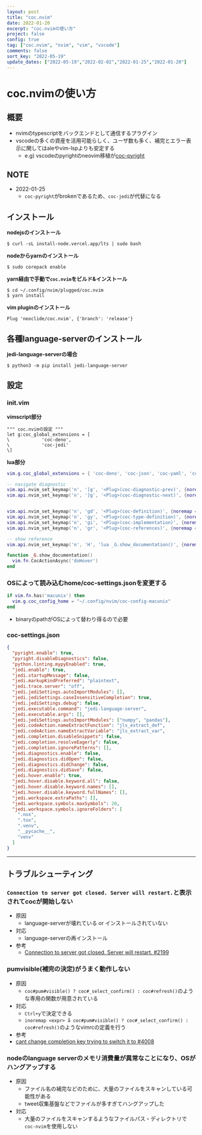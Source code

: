 ```yaml
---
layout: post
title: "coc.nvim"
date: 2022-01-20
excerpt: "coc.nvimの使い方"
project: false
config: true
tag: ["coc.nvim", "nvim", "vim", "vscode"]
comments: false
sort_key: "2022-05-19"
update_dates: ["2022-05-19","2022-02-02","2022-01-25","2022-01-20"]
---
```


# coc.nvimの使い方

## 概要
 - nvimのtypescriptをバックエンドとして通信するプラグイン
 - vscodeの多くの資産を活用可能らしく、ユーザ数も多く、補完とエラー表示に関してはaleやvim-lspよりも安定する
   - e.g) vscodeのpyrightのneovim移植が[coc-pyright](https://github.com/fannheyward/coc-pyright)

## NOTE
 - 2022-01-25
   - `coc-pyright`がbrokenであるため、`coc-jedi`が代替になる

## インストール

**nodejsのインストール**  
```console
$ curl -sL install-node.vercel.app/lts | sudo bash
```

**nodeからyarnのインストール**
```console
$ sudo corepack enable
```

**yarn経由で手動で`coc.nvim`をビルド&インストール**
```console
$ cd ~/.config/nvim/plugged/coc.nvim
$ yarn install
```

**vim pluginのインストール**  
```vimscript
Plug 'neoclide/coc.nvim', {'branch': 'release'}
```

## 各種language-serverのインストール

**jedi-language-serverの場合**  
```console
$ python3 -m pip install jedi-language-server
```

## 設定

### init.vim

**vimscript部分**  
```vimscript
""" coc.nvimの設定 """
let g:coc_global_extensions = [
\            'coc-deno',
\            'coc-jedi'
\]
```

**lua部分**  
```lua
vim.g.coc_global_extensions = { 'coc-deno', 'coc-json', 'coc-yaml', 'coc-jedi' }

-- navigate diagnostic
vim.api.nvim_set_keymap('n', '[g', '<Plug>(coc-diagnostic-prev)', {noremap = false, silent = true})
vim.api.nvim_set_keymap('n', ']g', '<Plug>(coc-diagnostic-next)', {noremap = false, silent = true})


vim.api.nvim_set_keymap('n', 'gd', '<Plug>(coc-definition)', {noremap = false, silent = true})
vim.api.nvim_set_keymap('n', 'gy', '<Plug>(coc-type-definition)', {noremap = false, silent = true})
vim.api.nvim_set_keymap('n', 'gi', '<Plug>(coc-implementation)', {noremap = false, silent = true})
vim.api.nvim_set_keymap('n', 'gr', '<Plug>(coc-references)', {noremap = false, silent = true})

-- show reference
vim.api.nvim_set_keymap('n', 'H', 'lua _G.show_documentation()', {noremap = false, silent = true})

function _G.show_documentation()
  vim.fn.CocActionAsync('doHover')
end
```

### OSによって読み込むhome/coc-settings.jsonを変更する

```lua
if vim.fn.has('macunix') then
  vim.g.coc_config_home = "~/.config/nvim/coc-config-macunix"
end
```
 - binaryのpathがOSによって替わり得るので必要

### coc-settings.json

```json
{
  "pyright.enable": true,
  "pyright.disableDiagnostics": false,
  "python.linting.mypyEnabled": true,
  "jedi.enable": true,
  "jedi.startupMessage": false,
  "jedi.markupKindPreferred": "plaintext",
  "jedi.trace.server": "off",
  "jedi.jediSettings.autoImportModules": [],
  "jedi.jediSettings.caseInsensitiveCompletion": true,
  "jedi.jediSettings.debug": false,
  "jedi.executable.command": "jedi-language-server",
  "jedi.executable.args": [],
  "jedi.jediSettings.autoImportModules": ["numpy", "pandas"],
  "jedi.codeAction.nameExtractFunction": "jls_extract_def",
  "jedi.codeAction.nameExtractVariable": "jls_extract_var",
  "jedi.completion.disableSnippets": false,
  "jedi.completion.resolveEagerly": false,
  "jedi.completion.ignorePatterns": [],
  "jedi.diagnostics.enable": false,
  "jedi.diagnostics.didOpen": false,
  "jedi.diagnostics.didChange": false,
  "jedi.diagnostics.didSave": false,
  "jedi.hover.enable": true,
  "jedi.hover.disable.keyword.all": false,
  "jedi.hover.disable.keyword.names": [],
  "jedi.hover.disable.keyword.fullNames": [],
  "jedi.workspace.extraPaths": [],
  "jedi.workspace.symbols.maxSymbols": 20,
  "jedi.workspace.symbols.ignoreFolders": [
    ".nox",
    ".tox",
    ".venv",
    "__pycache__",
    "venv"
  ]
}
```

---

## トラブルシューティング

### `Connection to server got closed. Server will restart.`と表示されてcocが開始しない
 - 原因
   - language-serverが壊れている or インストールされていない
 - 対応
   - language-serverの再インストール
 - 参考
   - [Connection to server got closed. Server will restart. #2199](https://github.com/neoclide/coc.nvim/issues/2199)

### pumvisible(補完の決定)がうまく動作しない
 - 原因
   - `coc#pum#visible() ? coc#_select_confirm() : coc#refresh()`のような専用の関数が用意されている
 - 対応
   - `Ctrl+y`で決定できる
   - `inoremap <expr> å coc#pum#visible() ? coc#_select_confirm() : coc#refresh()`のようなvimrcの定義を行う
 - 参考
  - [cant change completion key trying to switch it to <tab> #4008](https://github.com/neoclide/coc.nvim/issues/4008)

### nodeのlanguage serverのメモリ消費量が異常なことになり、OSがハングアップする
 - 原因
   - ファイル名の補完などのために、大量のファイルをスキャンしている可能性がある
   - tweet収集基盤などでファイルが多すぎてハングアップした
 - 対応
   - 大量のファイルをスキャンするようなファイルパス・ディレクトリで`coc-nvim`を使用しない
